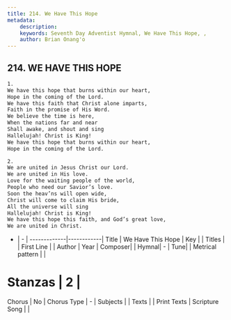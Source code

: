 ```yaml
---
title: 214. We Have This Hope
metadata:
    description: 
    keywords: Seventh Day Adventist Hymnal, We Have This Hope, , 
    author: Brian Onang'o
---
```



## 214. WE HAVE THIS HOPE

```txt
1.
We have this hope that burns within our heart,
Hope in the coming of the Lord.
We have this faith that Christ alone imparts,
Faith in the promise of His Word.
We believe the time is here,
When the nations far and near
Shall awake, and shout and sing
Hallelujah! Christ is King!
We have this hope that burns within our heart,
Hope in the coming of the Lord.

2.
We are united in Jesus Christ our Lord.
We are united in His love.
Love for the waiting people of the world,
People who need our Savior’s love.
Soon the heav’ns will open wide,
Christ will come to claim His bride,
All the universe will sing
Hallelujah! Christ is King!
We have this hope this faith, and God’s great love,
We are united in Christ.
```

- |   -  |
-------------|------------|
Title | We Have This Hope |
Key |  |
Titles |  |
First Line |  |
Author | 
Year | 
Composer|  |
Hymnal|  - |
Tune|  |
Metrical pattern | |
# Stanzas | 2 |
Chorus | No |
Chorus Type | - |
Subjects |  |
Texts |  |
Print Texts | 
Scripture Song |  |
  
